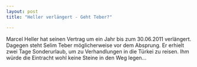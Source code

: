 ```yaml
---
layout: post
title: "Heller verlängert - Geht Teber?"

---
```


Marcel Heller hat seinen Vertrag um ein Jahr bis zum 30.06.2011 verlängert. Dagegen steht Selim Teber möglicherweise vor dem Absprung. Er erhielt zwei Tage Sonderurlaub, um zu Verhandlungen in die Türkei zu reisen. Ihm würde die Eintracht wohl keine Steine in den Weg legen...


